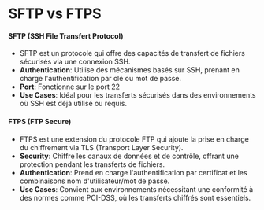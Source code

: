 # SFTP vs FTPS

#### SFTP (SSH File Transfert Protocol)

- SFTP est un protocole qui offre des capacités de transfert de fichiers sécurisés via une connexion SSH.
- **Authentication**: Utilise des mécanismes basés sur SSH, prenant en charge l'authentification par clé ou mot de passe.
- **Port**: Fonctionne sur le port 22
- **Use Cases**: Idéal pour les transferts sécurisés dans des environnements où SSH est déjà utilisé ou requis.

#### FTPS (FTP Secure)

- FTPS est une extension du protocole FTP qui ajoute la prise en charge du chiffrement via TLS (Transport Layer Security).
- **Security**: Chiffre les canaux de données et de contrôle, offrant une protection pendant les transferts de fichiers.
- **Authentication**: Prend en charge l'authentification par certificat et les combinaisons nom d'utilisateur/mot de passe.
- **Use Cases**: Convient aux environnements nécessitant une conformité à des normes comme PCI-DSS, où les transferts chiffrés sont essentiels.
